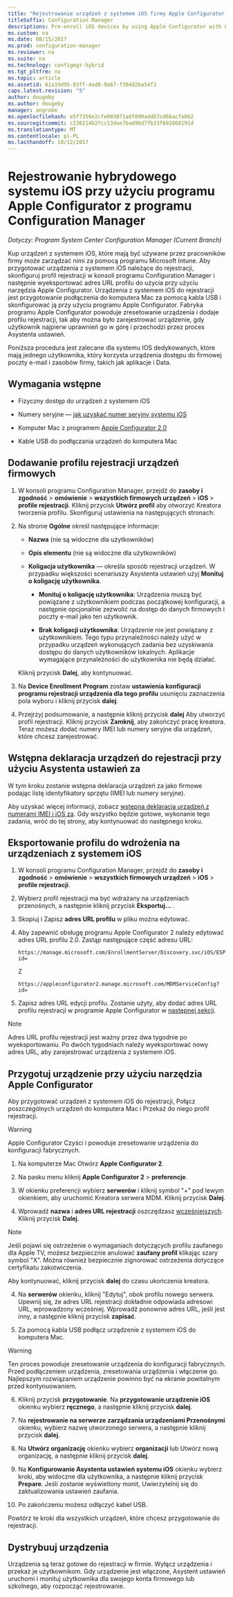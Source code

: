 ```yaml
---
title: "Rejestrowanie urządzeń z systemem iOS firmy Apple Configurator "
titleSuffix: Configuration Manager
descriptions: Pre-enroll iOS devices by using Apple Configurator with Configuration Manager.
ms.custom: na
ms.date: 08/15/2017
ms.prod: configuration-manager
ms.reviewer: na
ms.suite: na
ms.technology: configmgr-hybrid
ms.tgt_pltfrm: na
ms.topic: article
ms.assetid: 61a19d95-83ff-4ad8-9a67-f304d2ba54f2
caps.latest.revision: "5"
author: dougeby
ms.author: dougeby
manager: angrobe
ms.openlocfilehash: e5f7356e2cfe003071a0f090add67cd66acfe062
ms.sourcegitcommit: c236214b2fcc13dae7bad96d7fb33f692868191d
ms.translationtype: MT
ms.contentlocale: pl-PL
ms.lasthandoff: 10/12/2017
---
```

# <a name="ios-hybrid-enrollment-using-apple-configurator-with-configuration-manager"></a>Rejestrowanie hybrydowego systemu iOS przy użyciu programu Apple Configurator z programu Configuration Manager

*Dotyczy: Program System Center Configuration Manager (Current Branch)*

Kup urządzeń z systemem iOS, które mają być używane przez pracowników firmy może zarządzać nimi za pomocą programu Microsoft Intune. Aby przygotować urządzenia z systemem iOS należące do rejestracji, skonfiguruj profil rejestracji w konsoli programu Configuration Manager i następnie wyeksportować adres URL profilu do użycia przy użyciu narzędzia Apple Configurator. Urządzenia z systemem iOS do rejestracji jest przygotowanie podłączenia do komputera Mac za pomocą kabla USB i skonfigurować ją przy użyciu programu Apple Configurator. Fabryka programu Apple Configurator powoduje zresetowanie urządzenia i dodaje profilu rejestracji, tak aby można było zarejestrować urządzenie, gdy użytkownik najpierw uprawnień go w górę i przechodzi przez proces Asystenta ustawień.

Poniższa procedura jest zalecane dla systemu IOS dedykowanych, które mają jednego użytkownika, który korzysta urządzenia dostępu do firmowej poczty e-mail i zasobów firmy, takich jak aplikacje i Data.  

## <a name="prerequisites"></a>Wymagania wstępne  

-   Fizyczny dostęp do urządzeń z systemem iOS  

-   Numery seryjne — [jak uzyskać numer seryjny systemu iOS](https://support.apple.com/en-us/HT204308)  

-   Komputer Mac z programem [Apple Configurator 2.0](http://go.microsoft.com/fwlink/?LinkId=518017)  

-   Kable USB do podłączania urządzeń do komputera Mac  

## <a name="add-a-corporate-owned-device-enrollment-profile"></a>Dodawanie profilu rejestracji urządzeń firmowych

1.  W konsoli programu Configuration Manager, przejdź do **zasoby i zgodność** > **omówienie** > **wszystkich firmowych urządzeń** > **iOS** > **profile rejestracji**. Kliknij przycisk **Utwórz profil** aby otworzyć Kreatora tworzenia profilu. Skonfiguruj ustawienia na następujących stronach:  

2.  Na stronie **Ogólne** określ następujące informacje:  

    -   **Nazwa** (nie są widoczne dla użytkowników)  

    -   **Opis elementu** (nie są widoczne dla użytkowników)  

    -   **Koligacja użytkownika** — określa sposób rejestracji urządzeń. W przypadku większości scenariuszy Asystenta ustawień użyj **Monituj o koligację użytkownika**.  

        -   **Monituj o koligację użytkownika**: Urządzenia muszą być powiązane z użytkownikiem podczas początkowej konfiguracji, a następnie opcjonalnie zezwolić na dostęp do danych firmowych i poczty e-mail jako ten użytkownik.  

        -   **Brak koligacji użytkownika**: Urządzenie nie jest powiązany z użytkownikiem. Tego typu przynależności należy użyć w przypadku urządzeń wykonujących zadania bez uzyskiwania dostępu do danych użytkowników lokalnych. Aplikacje wymagające przynależności do użytkownika nie będą działać.

    Kliknij przycisk **Dalej**, aby kontynuować.  

3.  Na **Device Enrollment Program** zostaw **ustawienia konfiguracji programu rejestracji urządzenia dla tego profilu** usunięciu zaznaczenia pola wyboru i kliknij przycisk **dalej**.  

4.  Przejrzyj podsumowanie, a następnie kliknij przycisk **dalej** Aby utworzyć profil rejestracji. Kliknij przycisk **Zamknij**, aby zakończyć pracę kreatora. Teraz możesz dodać numery IMEI lub numery seryjne dla urządzeń, które chcesz zarejestrować.  

## <a name="predeclare-devices-to-enroll-with-setup-assistant"></a>Wstępna deklaracja urządzeń do rejestracji przy użyciu Asystenta ustawień za

W tym kroku zostanie wstępna deklaracja urządzeń za jako firmowe podając listę identyfikatory sprzętu (IMEI lub numery seryjne).

Aby uzyskać więcej informacji, zobacz [wstępna deklaracja urządzeń z numerami IMEI i iOS za](predeclare-devices-with-hardware-id.md). Gdy wszystko będzie gotowe, wykonanie tego zadania, wróć do tej strony, aby kontynuować do następnego kroku.

## <a name="export-the-profile-to-deploy-to-ios-devices"></a>Eksportowanie profilu do wdrożenia na urządzeniach z systemem iOS

1.  W konsoli programu Configuration Manager, przejdź do **zasoby i zgodność** > **omówienie** > **wszystkich firmowych urządzeń** > **iOS** > **profile rejestracji**.

2.  Wybierz profil rejestracji ma być wdrażany na urządzeniach przenośnych, a następnie kliknij przycisk **Eksportuj...** .

3.  Skopiuj i Zapisz **adres URL profilu** w pliku można edytować.   

4.  Aby zapewnić obsługę programu Apple Configurator 2 należy edytować adres URL profilu 2.0. Zastąp następujące część adresu URL:  

    ```  
    https://manage.microsoft.com/EnrollmentServer/Discovery.svc/iOS/ESProxy?id=  

    ```  

     Z  

    ```  
    https://appleconfigurator2.manage.microsoft.com/MDMServiceConfig?id=  

    ```

5.  Zapisz adres URL edycji profilu. Zostanie użyty, aby dodać adres URL profilu rejestracji w programie Apple Configurator w [następnej sekcji](#step-4-prepare-the-device-with-apple-configurator).  

> [!NOTE]
> Adres URL profilu rejestracji jest ważny przez dwa tygodnie po wyeksportowaniu. Po dwóch tygodniach należy wyeksportować nowy adres URL, aby zarejestrować urządzenia z systemem iOS.

## <a name="prepare-the-device-with-apple-configurator"></a>Przygotuj urządzenie przy użyciu narzędzia Apple Configurator

Aby przygotować urządzeń z systemem iOS do rejestracji, Połącz poszczególnych urządzeń do komputera Mac i Przekaż do niego profil rejestracji.  

> [!WARNING]  
>  Apple Configurator Czyści i powoduje zresetowanie urządzenia do konfiguracji fabrycznych.  

1.  Na komputerze Mac Otwórz **Apple Configurator 2**.  

2.  Na pasku menu kliknij **Apple Configurator 2** > **preferencje**.  

2.  W okienku preferencji wybierz **serwerów** i kliknij symbol "+" pod lewym okienkiem, aby uruchomić Kreatora serwera MDM. Kliknij przycisk **Dalej**.  

3.  Wprowadź **nazwa** i **adres URL rejestracji** oszczędzasz [wcześniejszych](#step-3-export-the-profile-to-deploy-to-ios-devices). Kliknij przycisk **Dalej**.  

   > [!NOTE]
   > Jeśli pojawi się ostrzeżenie o wymaganiach dotyczących profilu zaufanego dla Apple TV, możesz bezpiecznie anulować **zaufany profil** klikając szary symbol "X". Można również bezpiecznie zignorować ostrzeżenia dotyczące certyfikatu zakotwiczenia.

   Aby kontynuować, kliknij przycisk **dalej** do czasu ukończenia kreatora.  

4.  Na **serwerów** okienku, kliknij "Edytuj", obok profilu nowego serwera. Upewnij się, że adres URL rejestracji dokładnie odpowiada adresowi URL, wprowadzony wcześniej. Wprowadź ponownie adres URL, jeśli jest inny, a następnie kliknij przycisk **zapisać**.  

5.  Za pomocą kabla USB podłącz urządzenie z systemem iOS do komputera Mac.  

  > [!WARNING]  
  >  Ten proces powoduje zresetowanie urządzenia do konfiguracji fabrycznych. Przed podłączeniem urządzenia, zresetowania urządzenia i włączenie go. Najlepszym rozwiązaniem urządzenie powinno być na ekranie powitalnym przed kontynuowaniem.  

6.  Kliknij przycisk **przygotowanie**. Na **przygotowanie urządzenie iOS** okienku wybierz **ręcznego**, a następnie kliknij przycisk **dalej**.  

7.  Na **rejestrowanie na serwerze zarządzania urządzeniami Przenośnymi** okienku, wybierz nazwę utworzonego serwera, a następnie kliknij przycisk **dalej**.  

9. Na **Utwórz organizację** okienku wybierz **organizacji** lub Utwórz nową organizację, a następnie kliknij przycisk **dalej**.  

10. Na **Konfigurowanie Asystenta ustawień systemu iOS** okienku wybierz kroki, aby widoczne dla użytkownika, a następnie kliknij przycisk **Prepare**. Jeśli zostanie wyświetlony monit, Uwierzytelnij się do zaktualizowania ustawień zaufania.  

11. Po zakończeniu możesz odłączyć kabel USB.  

Powtórz te kroki dla wszystkich urządzeń, które chcesz przygotowanie do rejestracji.

## <a name="distribute-devices"></a>Dystrybuuj urządzenia

Urządzenia są teraz gotowe do rejestracji w firmie. Wyłącz urządzenia i przekaż je użytkownikom. Gdy urządzenie jest włączone, Asystent ustawień uruchomi i monituj użytkownika dla swojego konta firmowego lub szkolnego, aby rozpocząć rejestrowanie.
